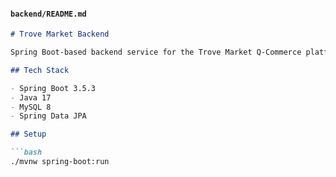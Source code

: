 #### `backend/README.md`

```md
# Trove Market Backend

Spring Boot-based backend service for the Trove Market Q-Commerce platform.

## Tech Stack

- Spring Boot 3.5.3
- Java 17
- MySQL 8
- Spring Data JPA

## Setup

```bash
./mvnw spring-boot:run